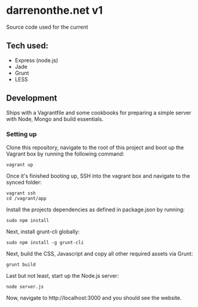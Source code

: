 # darrenonthe.net v1

Source code used for the current 

## Tech used:

* Express (node.js)
* Jade
* Grunt
* LESS

## Development

Ships with a Vagrantfile and some cookbooks for preparing a simple server with Node, Mongo and build essentials.

### Setting up

Clone this repository, navigate to the root of this project and boot up the Vagrant box by running the following command:

```
vagrant up
```

Once it's finished booting up, SSH into the vagrant box and navigate to the synced folder: 

```
vagrant ssh
cd /vagrant/app
```

Install the projects dependencies as defined in package.json by running:

```
sudo npm install
```

Next, install grunt-cli globally:

```
sudo npm install -g grunt-cli
```

Next, build the CSS, Javascript and copy all other required assets via Grunt:

```
grunt build
```

Last but not least, start up the Node.js server:

```
node server.js
```

Now, navigate to http://localhost:3000 and you should see the website.
